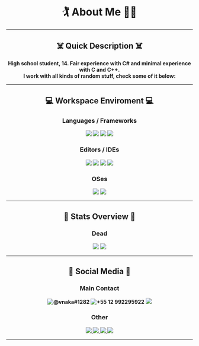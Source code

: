 <div align="center">
  
  # 🏌 About Me 🤸‍♂️ 
  
  ---
  
  ## ☠️ Quick Description ☠️

  <b>High school student, 14. Fair experience with C# and minimal experience with C and C++.<b/>    
  <b>I work with all kinds of random stuff, check some of it below:<b/>
  
  ---
  
  ## 💻 Workspace Enviroment 💻
  
  ### Languages / Frameworks
    
  <img src="https://img.shields.io/badge/C%23-239120?style=for-the-badge&logo=c-sharp&logoColor=white">  
  <img src="https://img.shields.io/badge/.NET-512BD4?style=for-the-badge&logo=dotnet&logoColor=white">
  <img src="https://img.shields.io/badge/C-00599C?style=for-the-badge&logo=c&logoColor=white">
  <img src="https://img.shields.io/badge/C%2B%2B-00599C?style=for-the-badge&logo=c%2B%2B&logoColor=white">
  
  ### Editors / IDEs
 
  <img src="https://img.shields.io/badge/VIM-%2311AB00.svg?style=for-the-badge&logo=vim&logoColor=white">
  <img src="https://img.shields.io/badge/Visual_Studio_Code-0078D4?style=for-the-badge&logo=visual%20studio%20code&logoColor=white">
  <img src="https://img.shields.io/badge/Visual_Studio-5C2D91?style=for-the-badge&logo=visual%20studio&logoColor=white">
  <img src="https://img.shields.io/badge/Notepad++-90E59A.svg?style=for-the-badge&logo=notepad%2B%2B&logoColor=black">
  
  ### OSes

  <img src="https://img.shields.io/badge/Arch_Linux-1793D1?style=for-the-badge&logo=arch-linux&logoColor=white">
  <img src="https://img.shields.io/badge/Windows-0078D6?style=for-the-badge&logo=windows&logoColor=white">
  
  ---

  ## 📒 Stats Overview 📒
  
  ### Dead

  <img src="https://github-readme-stats.vercel.app/api?username=naakaamura&show_icons=true&title_color=adbac7&text_color=adbac7&bg_color=22272e&icon_color=adbac7">
  <img src="https://github-readme-stats.vercel.app/api/top-langs/?username=naakaamura&title_color=adbac7&text_color=adbac7&bg_color=22272e&icon_color=adbac7">
  
  ---

  ## 🌟 Social Media 🌟

  ### Main Contact
  
  <img src="https://img.shields.io/badge/Discord-5865F2?style=for-the-badge&logo=discord&logoColor=white" title="@vnaka#1282">
    
  <img src="https://img.shields.io/badge/WhatsApp-25D366?style=for-the-badge&logo=whatsapp&logoColor=white" title="+55 12 992295922">
    
  <a href="https://www.instagram.com/vnaakaa" target="_blank">
    <img src="https://img.shields.io/badge/Instagram-E4405F?style=for-the-badge&logo=instagram&logoColor=white">
  </a>
  
  ### Other
  
  <a href="https://twitter.com/__vnaka" target="_blank">
    <img src="https://img.shields.io/badge/Twitter-1DA1F2?style=for-the-badge&logo=twitter&logoColor=white">
  </a>
  
  <a href="https://open.spotify.com/user/r8muyg7hfokunrtobky68h9c4" target="_blank">
    <img src="https://img.shields.io/badge/Spotify-1ED760?&style=for-the-badge&logo=spotify&logoColor=white">
  </a>
  
  <a href="https://www.youtube.com/channel/UCPn9G_D7O8d1o9IFU5Ji8qg" target="_blank">
    <img src="https://img.shields.io/badge/YouTube-FF0000?style=for-the-badge&logo=youtube&logoColor=white">
  </a>
    
  <a href="https://www.github.com/naakaamura" target="_blank">
    <img src="https://img.shields.io/badge/GitHub-100000?style=for-the-badge&logo=github&logoColor=white">
  </a>
  
  ---
  
</div>
